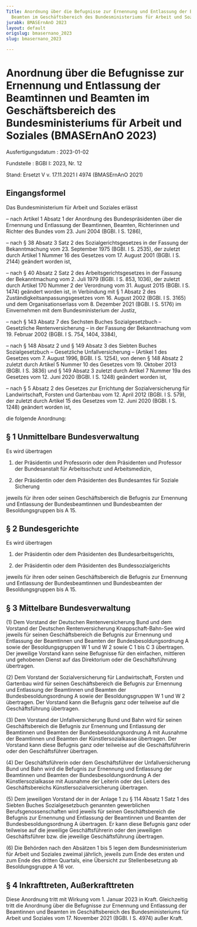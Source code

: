 ```yaml
---
Title: Anordnung über die Befugnisse zur Ernennung und Entlassung der Beamtinnen und
  Beamten im Geschäftsbereich des Bundesministeriums für Arbeit und Soziales
jurabk: BMASErnAnO 2023
layout: default
origslug: bmasernano_2023
slug: bmasernano_2023

---
```


# Anordnung über die Befugnisse zur Ernennung und Entlassung der Beamtinnen und Beamten im Geschäftsbereich des Bundesministeriums für Arbeit und Soziales (BMASErnAnO 2023)

Ausfertigungsdatum
:   2023-01-02

Fundstelle
:   BGBl I: 2023, Nr. 12

Stand: Ersetzt V v. 17.11.2021 I 4974 (BMASErnAnO 2021)

## Eingangsformel

Das Bundesministerium für Arbeit und Soziales erlässt

–   nach Artikel 1 Absatz 1 der Anordnung des Bundespräsidenten über die Ernennung und Entlassung der Beamtinnen, Beamten, Richterinnen und Richter des Bundes vom 23. Juni 2004 (BGBl. I S. 1286),


–   nach § 38 Absatz 3 Satz 2 des Sozialgerichtsgesetzes in der Fassung der Bekanntmachung vom 23. September 1975 (BGBl. I S. 2535), der zuletzt durch Artikel 1 Nummer 16 des Gesetzes vom 17. August 2001 (BGBl. I S. 2144) geändert worden ist,


–   nach § 40 Absatz 2 Satz 2 des Arbeitsgerichtsgesetzes in der Fassung der Bekanntmachung vom 2. Juli 1979 (BGBl. I S. 853, 1036), der zuletzt durch Artikel 170 Nummer 2 der Verordnung vom 31. August 2015 (BGBl. I S. 1474) geändert worden ist, in Verbindung mit § 1 Absatz 2 des Zuständigkeitsanpassungsgesetzes vom 16. August 2002 (BGBl. I S. 3165) und dem Organisationserlass vom 8. Dezember 2021 (BGBl. I S. 5176) im Einvernehmen mit dem Bundesministerium der Justiz,


–   nach § 143 Absatz 7 des Sechsten Buches Sozialgesetzbuch – Gesetzliche Rentenversicherung – in der Fassung der Bekanntmachung vom 19. Februar 2002 (BGBl. I S. 754, 1404, 3384),


–   nach § 148 Absatz 2 und § 149 Absatz 3 des Siebten Buches Sozialgesetzbuch – Gesetzliche Unfallversicherung – (Artikel 1 des Gesetzes vom 7. August 1996, BGBl. I S. 1254), von denen § 148 Absatz 2 zuletzt durch Artikel 5 Nummer 10 des Gesetzes vom 19. Oktober 2013 (BGBl. I S. 3836) und § 149 Absatz 3 zuletzt durch Artikel 7 Nummer 19a des Gesetzes vom 12. Juni 2020 (BGBl. I S. 1248) geändert worden ist,


–   nach § 5 Absatz 2 des Gesetzes zur Errichtung der Sozialversicherung für Landwirtschaft, Forsten und Gartenbau vom 12. April 2012 (BGBl. I S. 579), der zuletzt durch Artikel 15 des Gesetzes vom 12. Juni 2020 (BGBl. I S. 1248) geändert worden ist,



die folgende Anordnung:


## § 1 Unmittelbare Bundesverwaltung

Es wird übertragen

1.  der Präsidentin und Professorin oder dem Präsidenten und Professor der Bundesanstalt für Arbeitsschutz und Arbeitsmedizin,


2.  der Präsidentin oder dem Präsidenten des Bundesamtes für Soziale Sicherung



jeweils für ihren oder seinen Geschäftsbereich die Befugnis zur Ernennung und Entlassung der Bundesbeamtinnen und Bundesbeamten der Besoldungsgruppen bis A 15.


## § 2 Bundesgerichte

Es wird übertragen

1.  der Präsidentin oder dem Präsidenten des Bundesarbeitsgerichts,


2.  der Präsidentin oder dem Präsidenten des Bundessozialgerichts



jeweils für ihren oder seinen Geschäftsbereich die Befugnis zur Ernennung und Entlassung der Bundesbeamtinnen und Bundesbeamten der Besoldungsgruppen bis A 15.


## § 3 Mittelbare Bundesverwaltung

(1) Dem Vorstand der Deutschen Rentenversicherung Bund und dem Vorstand der Deutschen Rentenversicherung Knappschaft-Bahn-See wird jeweils für seinen Geschäftsbereich die Befugnis zur Ernennung und Entlassung der Beamtinnen und Beamten der Bundesbesoldungsordnung A sowie der Besoldungsgruppen W 1 und W 2 sowie C 1 bis C 3 übertragen. Der jeweilige Vorstand kann seine Befugnisse für den einfachen, mittleren und gehobenen Dienst auf das Direktorium oder die Geschäftsführung übertragen.

(2) Dem Vorstand der Sozialversicherung für Landwirtschaft, Forsten und Gartenbau wird für seinen Geschäftsbereich die Befugnis zur Ernennung und Entlassung der Beamtinnen und Beamten der Bundesbesoldungsordnung A sowie der Besoldungsgruppen W 1 und W 2 übertragen. Der Vorstand kann die Befugnis ganz oder teilweise auf die Geschäftsführung übertragen.

(3) Dem Vorstand der Unfallversicherung Bund und Bahn wird für seinen Geschäftsbereich die Befugnis zur Ernennung und Entlassung der Beamtinnen und Beamten der Bundesbesoldungsordnung A mit Ausnahme der Beamtinnen und Beamten der Künstlersozialkasse übertragen. Der Vorstand kann diese Befugnis ganz oder teilweise auf die Geschäftsführerin oder den Geschäftsführer übertragen.

(4) Der Geschäftsführerin oder dem Geschäftsführer der Unfallversicherung Bund und Bahn wird die Befugnis zur Ernennung und Entlassung der Beamtinnen und Beamten der Bundesbesoldungsordnung A der Künstlersozialkasse mit Ausnahme der Leiterin oder des Leiters des Geschäftsbereichs Künstlersozialversicherung übertragen.

(5) Dem jeweiligen Vorstand der in der Anlage 1 zu § 114 Absatz 1 Satz 1 des Siebten Buches Sozialgesetzbuch genannten gewerblichen Berufsgenossenschaften wird jeweils für seinen Geschäftsbereich die Befugnis zur Ernennung und Entlassung der Beamtinnen und Beamten der Bundesbesoldungsordnung A übertragen. Er kann diese Befugnis ganz oder teilweise auf die jeweilige Geschäftsführerin oder den jeweiligen Geschäftsführer bzw. die jeweilige Geschäftsführung übertragen.

(6) Die Behörden nach den Absätzen 1 bis 5 legen dem Bundesministerium für Arbeit und Soziales zweimal jährlich, jeweils zum Ende des ersten und zum Ende des dritten Quartals, eine Übersicht zur Stellenbesetzung ab Besoldungsgruppe A 16 vor.


## § 4 Inkrafttreten, Außerkrafttreten

Diese Anordnung tritt mit Wirkung vom 1. Januar 2023 in Kraft. Gleichzeitig tritt die Anordnung über die Befugnisse zur Ernennung und Entlassung der Beamtinnen und Beamten im Geschäftsbereich des Bundesministeriums für Arbeit und Soziales vom 17. November 2021 (BGBl. I S. 4974) außer Kraft.

